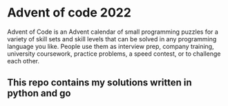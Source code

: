 # Advent of code 2022
Advent of Code is an Advent calendar of small programming puzzles for a variety of skill sets and
skill levels that can be solved in any programming language you like. People use them as interview 
prep, company training, university coursework, practice problems, a speed contest, or to challenge 
each other.

## This repo contains my solutions written in python and go
